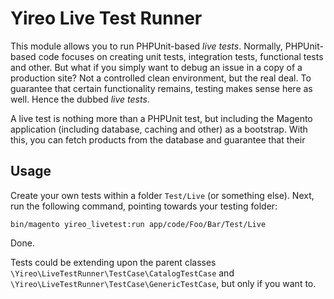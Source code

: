 # Yireo Live Test Runner
This module allows you to run PHPUnit-based *live tests*. Normally, PHPUnit-based code focuses on creating unit tests, integration tests, functional tests and other. But what if you simply want to debug an issue in a copy of a production site? Not a controlled clean environment, but the real deal. To guarantee that certain functionality remains, testing makes sense here as well. Hence the dubbed *live tests*.

A live test is nothing more than a PHPUnit test, but including the Magento application (including database, caching and other) as a bootstrap. With this, you can fetch products from the database and guarantee that their

## Usage
Create your own tests within a folder `Test/Live` (or something else). Next, run the following command, pointing towards your testing folder:

    bin/magento yireo_livetest:run app/code/Foo/Bar/Test/Live

Done.

Tests could be extending upon the parent classes `\Yireo\LiveTestRunner\TestCase\CatalogTestCase` and `\Yireo\LiveTestRunner\TestCase\GenericTestCase`, but only if you want to.